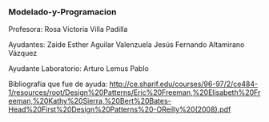 ### Modelado-y-Programacion

Profesora: Rosa Victoria Villa Padilla

Ayudantes: Zaide Esther Aguilar Valenzuela
           Jesús Fernando Altamirano Vázquez
           
Ayudante Laboratorio: Arturo Lemus Pablo

Bibliografia que fue de ayuda: http://ce.sharif.edu/courses/96-97/2/ce484-1/resources/root/Design%20Patterns/Eric%20Freeman,%20Elisabeth%20Freeman,%20Kathy%20Sierra,%20Bert%20Bates-Head%20First%20Design%20Patterns%20-OReilly%20(2008).pdf
